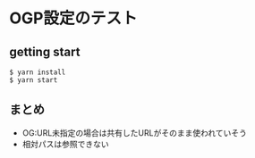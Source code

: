 # OGP設定のテスト

## getting start
```
$ yarn install
$ yarn start
```

## まとめ
+ OG:URL未指定の場合は共有したURLがそのまま使われていそう
+ 相対パスは参照できない
